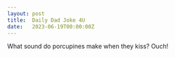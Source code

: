 ```yaml
---
layout: post
title:  Daily Dad Joke 4U
date:   2023-06-19T00:00:00Z
---
```

What sound do porcupines make when they kiss? Ouch!
